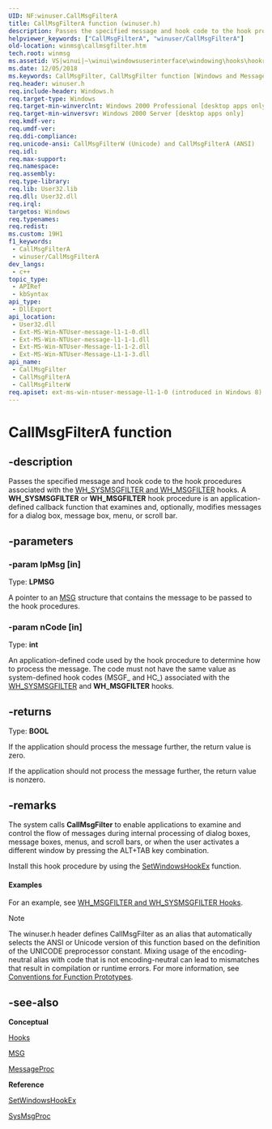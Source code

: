 ```yaml
---
UID: NF:winuser.CallMsgFilterA
title: CallMsgFilterA function (winuser.h)
description: Passes the specified message and hook code to the hook procedures associated with the WH_SYSMSGFILTER and WH_MSGFILTER hooks. (ANSI)
helpviewer_keywords: ["CallMsgFilterA", "winuser/CallMsgFilterA"]
old-location: winmsg\callmsgfilter.htm
tech.root: winmsg
ms.assetid: VS|winui|~\winui\windowsuserinterface\windowing\hooks\hookreference\hookfunctions\callmsgfilter.htm
ms.date: 12/05/2018
ms.keywords: CallMsgFilter, CallMsgFilter function [Windows and Messages], CallMsgFilterA, CallMsgFilterW, _win32_CallMsgFilter, _win32_callmsgfilter_cpp, winmsg.callmsgfilter, winui._win32_callmsgfilter, winuser/CallMsgFilter, winuser/CallMsgFilterA, winuser/CallMsgFilterW
req.header: winuser.h
req.include-header: Windows.h
req.target-type: Windows
req.target-min-winverclnt: Windows 2000 Professional [desktop apps only]
req.target-min-winversvr: Windows 2000 Server [desktop apps only]
req.kmdf-ver: 
req.umdf-ver: 
req.ddi-compliance: 
req.unicode-ansi: CallMsgFilterW (Unicode) and CallMsgFilterA (ANSI)
req.idl: 
req.max-support: 
req.namespace: 
req.assembly: 
req.type-library: 
req.lib: User32.lib
req.dll: User32.dll
req.irql: 
targetos: Windows
req.typenames: 
req.redist: 
ms.custom: 19H1
f1_keywords:
 - CallMsgFilterA
 - winuser/CallMsgFilterA
dev_langs:
 - c++
topic_type:
 - APIRef
 - kbSyntax
api_type:
 - DllExport
api_location:
 - User32.dll
 - Ext-MS-Win-NTUser-message-l1-1-0.dll
 - Ext-MS-Win-NTUser-message-l1-1-1.dll
 - Ext-MS-Win-NTUser-Message-l1-1-2.dll
 - Ext-MS-Win-NTUser-Message-L1-1-3.dll
api_name:
 - CallMsgFilter
 - CallMsgFilterA
 - CallMsgFilterW
req.apiset: ext-ms-win-ntuser-message-l1-1-0 (introduced in Windows 8)
---
```


# CallMsgFilterA function


## -description

Passes the specified message and hook code to the hook procedures associated with the <a href="/windows/desktop/winmsg/about-hooks">WH_SYSMSGFILTER and WH_MSGFILTER</a> hooks. A <b>WH_SYSMSGFILTER</b> or <b>WH_MSGFILTER</b> hook procedure is an application-defined callback function that examines and, optionally, modifies messages for a dialog box, message box, menu, or scroll bar.

## -parameters

### -param lpMsg [in]

Type: <b>LPMSG</b>

A pointer to an <a href="/windows/desktop/api/winuser/ns-winuser-msg">MSG</a> structure that contains the message to be passed to the hook procedures.

### -param nCode [in]

Type: <b>int</b>

An application-defined code used by the hook procedure to determine how to process the message. The code must not have the same value as system-defined hook codes (MSGF_ and HC_) associated with the <a href="/windows/desktop/winmsg/about-hooks">WH_SYSMSGFILTER</a> and <b>WH_MSGFILTER</b> hooks.

## -returns

Type: <b>BOOL</b>

If the application should process the message further, the return value is zero.

If the application should not process the message further, the return value is nonzero.

## -remarks

The system calls <b>CallMsgFilter</b> to enable applications to examine and control the flow of messages during internal processing of dialog boxes, message boxes, menus, and scroll bars, or when the user activates a different window by pressing the ALT+TAB key combination. 

Install this hook procedure by using the <a href="/windows/desktop/api/winuser/nf-winuser-setwindowshookexa">SetWindowsHookEx</a> function. 


#### Examples

For an example, see <a href="/windows/desktop/winmsg/about-hooks">WH_MSGFILTER and WH_SYSMSGFILTER Hooks</a>.

<div class="code"></div>




> [!NOTE]
> The winuser.h header defines CallMsgFilter as an alias that automatically selects the ANSI or Unicode version of this function based on the definition of the UNICODE preprocessor constant. Mixing usage of the encoding-neutral alias with code that is not encoding-neutral can lead to mismatches that result in compilation or runtime errors. For more information, see [Conventions for Function Prototypes](/windows/win32/intl/conventions-for-function-prototypes).

## -see-also

<b>Conceptual</b>



<a href="/windows/desktop/winmsg/hooks">Hooks</a>



<a href="/windows/desktop/api/winuser/ns-winuser-msg">MSG</a>



<a href="/windows/win32/winmsg/messageproc">MessageProc</a>



<b>Reference</b>



<a href="/windows/desktop/api/winuser/nf-winuser-setwindowshookexa">SetWindowsHookEx</a>



<a href="/windows/win32/winmsg/sysmsgproc">SysMsgProc</a>
